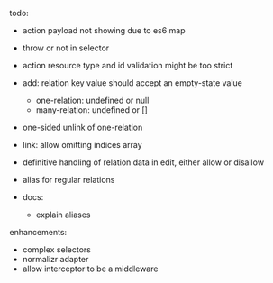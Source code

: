 todo:
  - action payload not showing due to es6 map
  - throw or not in selector
  - action resource type and id validation might be too strict
  - add: relation key value should accept an empty-state value
    - one-relation: undefined or null
    - many-relation: undefined or []
  - one-sided unlink of one-relation
  - link: allow omitting indices array 
  - definitive handling of relation data in edit, either allow or disallow
  - alias for regular relations

- docs:
  - explain aliases

enhancements:
- complex selectors
- normalizr adapter
- allow interceptor to be a middleware
